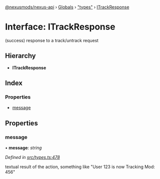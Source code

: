 [@nexusmods/nexus-api](../README.md) › [Globals](../globals.md) › ["types"](../modules/_types_.md) › [ITrackResponse](_types_.itrackresponse.md)

# Interface: ITrackResponse

(success) response to a track/untrack request

## Hierarchy

* **ITrackResponse**

## Index

### Properties

* [message](_types_.itrackresponse.md#message)

## Properties

###  message

• **message**: *string*

*Defined in [src/types.ts:478](https://github.com/Nexus-Mods/node-nexus-api/blob/master/src/types.ts#L478)*

textual result of the action, something like "User 123 is now Tracking Mod: 456"
